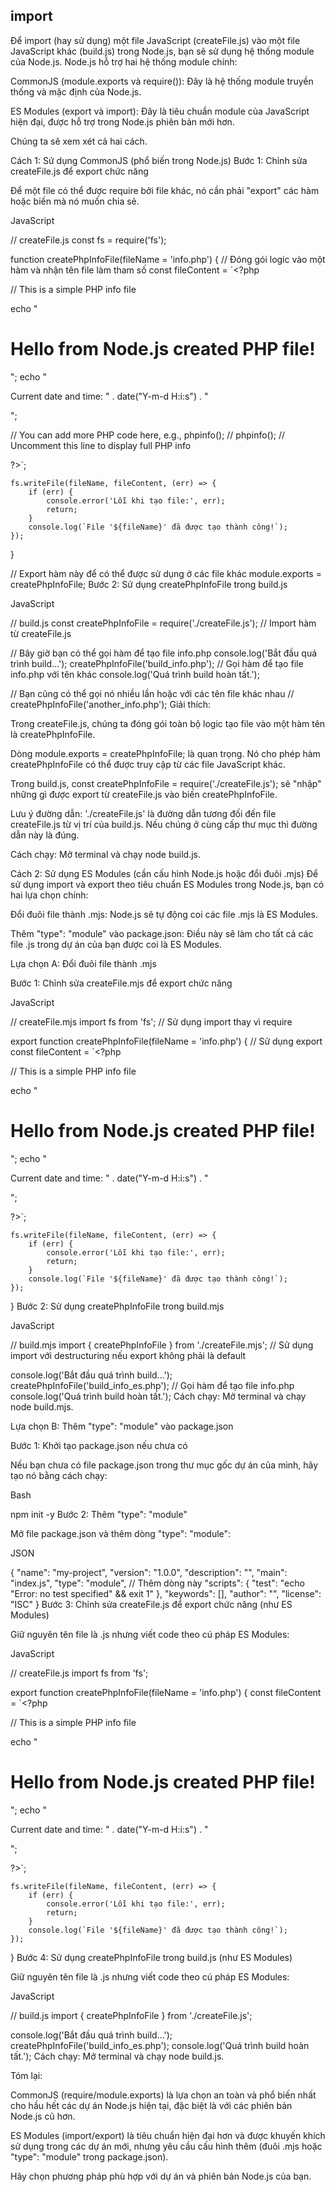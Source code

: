 ## import

Để import (hay sử dụng) một file JavaScript (createFile.js) vào một file JavaScript khác (build.js) trong Node.js, bạn sẽ sử dụng hệ thống module của Node.js. Node.js hỗ trợ hai hệ thống module chính:

CommonJS (module.exports và require()): Đây là hệ thống module truyền thống và mặc định của Node.js.

ES Modules (export và import): Đây là tiêu chuẩn module của JavaScript hiện đại, được hỗ trợ trong Node.js phiên bản mới hơn.

Chúng ta sẽ xem xét cả hai cách.

Cách 1: Sử dụng CommonJS (phổ biến trong Node.js)
Bước 1: Chỉnh sửa createFile.js để export chức năng

Để một file có thể được require bởi file khác, nó cần phải "export" các hàm hoặc biến mà nó muốn chia sẻ.

JavaScript

// createFile.js
const fs = require('fs');

function createPhpInfoFile(fileName = 'info.php') { // Đóng gói logic vào một hàm và nhận tên file làm tham số
    const fileContent = `<?php

// This is a simple PHP info file

echo "<h1>Hello from Node.js created PHP file!</h1>";
echo "<p>Current date and time: " . date("Y-m-d H:i:s") . "</p>";

// You can add more PHP code here, e.g., phpinfo();
// phpinfo(); // Uncomment this line to display full PHP info

?>`;

    fs.writeFile(fileName, fileContent, (err) => {
        if (err) {
            console.error('Lỗi khi tạo file:', err);
            return;
        }
        console.log(`File '${fileName}' đã được tạo thành công!`);
    });
}

// Export hàm này để có thể được sử dụng ở các file khác
module.exports = createPhpInfoFile;
Bước 2: Sử dụng createPhpInfoFile trong build.js

JavaScript

// build.js
const createPhpInfoFile = require('./createFile.js'); // Import hàm từ createFile.js

// Bây giờ bạn có thể gọi hàm để tạo file info.php
console.log('Bắt đầu quá trình build...');
createPhpInfoFile('build_info.php'); // Gọi hàm để tạo file info.php với tên khác
console.log('Quá trình build hoàn tất.');

// Bạn cũng có thể gọi nó nhiều lần hoặc với các tên file khác nhau
// createPhpInfoFile('another_info.php');
Giải thích:

Trong createFile.js, chúng ta đóng gói toàn bộ logic tạo file vào một hàm tên là createPhpInfoFile.

Dòng module.exports = createPhpInfoFile; là quan trọng. Nó cho phép hàm createPhpInfoFile có thể được truy cập từ các file JavaScript khác.

Trong build.js, const createPhpInfoFile = require('./createFile.js'); sẽ "nhập" những gì được export từ createFile.js vào biến createPhpInfoFile.

Lưu ý đường dẫn: './createFile.js' là đường dẫn tương đối đến file createFile.js từ vị trí của build.js. Nếu chúng ở cùng cấp thư mục thì đường dẫn này là đúng.

Cách chạy:
Mở terminal và chạy node build.js.

Cách 2: Sử dụng ES Modules (cần cấu hình Node.js hoặc đổi đuôi .mjs)
Để sử dụng import và export theo tiêu chuẩn ES Modules trong Node.js, bạn có hai lựa chọn chính:

Đổi đuôi file thành .mjs: Node.js sẽ tự động coi các file .mjs là ES Modules.

Thêm "type": "module" vào package.json: Điều này sẽ làm cho tất cả các file .js trong dự án của bạn được coi là ES Modules.

Lựa chọn A: Đổi đuôi file thành .mjs

Bước 1: Chỉnh sửa createFile.mjs để export chức năng

JavaScript

// createFile.mjs
import fs from 'fs'; // Sử dụng import thay vì require

export function createPhpInfoFile(fileName = 'info.php') { // Sử dụng export
    const fileContent = `<?php

// This is a simple PHP info file

echo "<h1>Hello from Node.js created PHP file!</h1>";
echo "<p>Current date and time: " . date("Y-m-d H:i:s") . "</p>";

?>`;

    fs.writeFile(fileName, fileContent, (err) => {
        if (err) {
            console.error('Lỗi khi tạo file:', err);
            return;
        }
        console.log(`File '${fileName}' đã được tạo thành công!`);
    });
}
Bước 2: Sử dụng createPhpInfoFile trong build.mjs

JavaScript

// build.mjs
import { createPhpInfoFile } from './createFile.mjs'; // Sử dụng import với destructuring nếu export không phải là default

console.log('Bắt đầu quá trình build...');
createPhpInfoFile('build_info_es.php'); // Gọi hàm để tạo file info.php
console.log('Quá trình build hoàn tất.');
Cách chạy:
Mở terminal và chạy node build.mjs.

Lựa chọn B: Thêm "type": "module" vào package.json

Bước 1: Khởi tạo package.json nếu chưa có

Nếu bạn chưa có file package.json trong thư mục gốc dự án của mình, hãy tạo nó bằng cách chạy:

Bash

npm init -y
Bước 2: Thêm "type": "module"

Mở file package.json và thêm dòng "type": "module":

JSON

{
  "name": "my-project",
  "version": "1.0.0",
  "description": "",
  "main": "index.js",
  "type": "module", // Thêm dòng này
  "scripts": {
    "test": "echo \"Error: no test specified\" && exit 1"
  },
  "keywords": [],
  "author": "",
  "license": "ISC"
}
Bước 3: Chỉnh sửa createFile.js để export chức năng (như ES Modules)

Giữ nguyên tên file là .js nhưng viết code theo cú pháp ES Modules:

JavaScript

// createFile.js
import fs from 'fs';

export function createPhpInfoFile(fileName = 'info.php') {
    const fileContent = `<?php

// This is a simple PHP info file

echo "<h1>Hello from Node.js created PHP file!</h1>";
echo "<p>Current date and time: " . date("Y-m-d H:i:s") . "</p>";

?>`;

    fs.writeFile(fileName, fileContent, (err) => {
        if (err) {
            console.error('Lỗi khi tạo file:', err);
            return;
        }
        console.log(`File '${fileName}' đã được tạo thành công!`);
    });
}
Bước 4: Sử dụng createPhpInfoFile trong build.js (như ES Modules)

Giữ nguyên tên file là .js nhưng viết code theo cú pháp ES Modules:

JavaScript

// build.js
import { createPhpInfoFile } from './createFile.js';

console.log('Bắt đầu quá trình build...');
createPhpInfoFile('build_info_es.php');
console.log('Quá trình build hoàn tất.');
Cách chạy:
Mở terminal và chạy node build.js.

Tóm lại:

CommonJS (require/module.exports) là lựa chọn an toàn và phổ biến nhất cho hầu hết các dự án Node.js hiện tại, đặc biệt là với các phiên bản Node.js cũ hơn.

ES Modules (import/export) là tiêu chuẩn hiện đại hơn và được khuyến khích sử dụng trong các dự án mới, nhưng yêu cầu cấu hình thêm (đuôi .mjs hoặc "type": "module" trong package.json).

Hãy chọn phương pháp phù hợp với dự án và phiên bản Node.js của bạn.